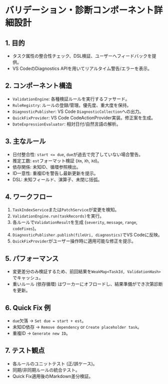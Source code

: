 # バリデーション・診断コンポーネント詳細設計

## 1. 目的
- タスク属性の整合性チェック、DSL検証、ユーザーへフィードバックを提供。
- VS CodeのDiagnostics APIを用いてリアルタイム警告/エラーを表示。

## 2. コンポーネント構造
- `ValidationEngine`: 各種検証ルールを実行するファサード。
- `RuleRegistry`: ルールの登録/管理。優先度、重大度を保持。
- `DiagnosticPublisher`: VS Code `DiagnosticCollection`への出力。
- `QuickFixProvider`: VS Code CodeActionProvider実装。修正案を生成。
- `DateExpressionEvaluator`: 相対日付/自然言語の解析。

## 3. 主なルール
- 日付整合性: `start <= due`, `due`が過去で完了していない場合警告。
- 推定工数: `est`フォーマット検証 (`Xm`, `Xh`, `Xd`)。
- 依存関係: 未知ID、循環参照検出。
- ID一意性: 重複IDを警告し最新更新を提示。
- DSL: 未知フィールド、演算子、未閉じ括弧。

## 4. ワークフロー
1. `TaskIndexService`または`PatchService`が変更を検知。
2. `ValidationEngine.run(taskRecords)`を実行。
3. 各ルールで`ValidationResult`を生成 (`severity`, `message`, `range`, `codeFixes`)。
4. `DiagnosticPublisher.publish(fileUri, diagnostics)`でVS Codeに反映。
5. `QuickFixProvider`がユーザー操作時に適用可能な修正を提示。

## 5. パフォーマンス
- 変更差分のみ検証するため、前回結果を`WeakMap<TaskId, ValidationHash>`でキャッシュ。
- 重いルール (依存循環) はワーカーにオフロードし、結果準備ができ次第診断を更新。

## 6. Quick Fix 例
- `due`欠落 → `Set due = start + est`。
- 未知ID依存 → `Remove dependency` or `Create placeholder task`。
- 重複ID → `Generate new ID`。

## 7. テスト観点
- 各ルールのユニットテスト (正/誤ケース)。
- 同期/非同期ルールの統合テスト。
- Quick Fix適用後のMarkdown差分検証。
